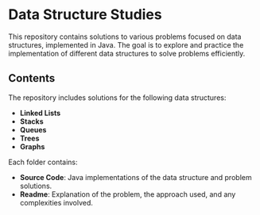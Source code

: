 # Data Structure Studies

This repository contains solutions to various problems focused on data structures, implemented in Java. The goal is to explore and practice the implementation of different data structures to solve problems efficiently.

## Contents

The repository includes solutions for the following data structures:

- **Linked Lists**
- **Stacks**
- **Queues**
- **Trees**
- **Graphs**

Each folder contains:

- **Source Code**: Java implementations of the data structure and problem solutions.
- **Readme**: Explanation of the problem, the approach used, and any complexities involved.
